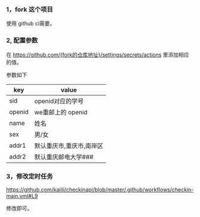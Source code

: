 ### 1，fork 这个项目

  使用 github ci需要。

### 2, 配置参数

  在 https://github.com/{fork的仓库地址}/settings/secrets/actions
里添加相应的值。

参数如下

| key    | value                    |
| ------ | ------------------------ |
| sid    | openid对应的学号         |
| openid | we重邮上的 openid        |
| name   | 姓名                     |
| sex    | 男/女                    |
| addr1  | 默认重庆市,重庆市,南岸区 |
| addr2  | 默认重庆邮电大学###      |

### 3，修改定时任务

https://github.com/kaiili/checkinapi/blob/master/.github/workflows/checkin-main.yml#L9

  修改即可。